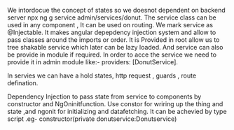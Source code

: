 We intordocue the concept of states so we doesnot dependent on backend server
npx ng g service admin/services/donut. The service class can be used in any component , It can be used on routing.
We mark service as @Injectable. It makes angular depepdency injection system and allow to pass classes around the imports or order. It is Provided in root allow us to tree shakable service which later can be lazy loaded. And service can also be provide in module if required.
In order to acce the service we need to provide it in admin module like:- 
providers: [DonutService].

In servies we can have a  hold states, http request , guards , route defination.

Dependency Injection to pass state from service to components by constructor and NgOninitfunction. Use constor for wriring up the thing and state ,and ngonit for initializing and datafetching. It can be achevied by type script .eg- constructor(private donutservice:Donutservice)
